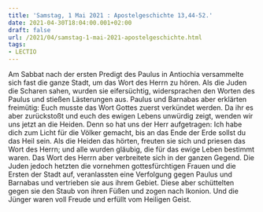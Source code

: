 ```yaml
---
title: 'Samstag, 1 Mai 2021 : Apostelgeschichte 13,44-52.'
date: 2021-04-30T18:04:00.001+02:00
draft: false
url: /2021/04/samstag-1-mai-2021-apostelgeschichte.html
tags: 
- LECTIO
---
```


Am Sabbat nach der ersten Predigt des Paulus in Antiochia versammelte sich fast die ganze Stadt, um das Wort des Herrn zu hören. Als die Juden die Scharen sahen, wurden sie eifersüchtig, widersprachen den Worten des Paulus und stießen Lästerungen aus. Paulus und Barnabas aber erklärten freimütig: Euch musste das Wort Gottes zuerst verkündet werden. Da ihr es aber zurückstoßt und euch des ewigen Lebens unwürdig zeigt, wenden wir uns jetzt an die Heiden. Denn so hat uns der Herr aufgetragen: Ich habe dich zum Licht für die Völker gemacht, bis an das Ende der Erde sollst du das Heil sein. Als die Heiden das hörten, freuten sie sich und priesen das Wort des Herrn; und alle wurden gläubig, die für das ewige Leben bestimmt waren. Das Wort des Herrn aber verbreitete sich in der ganzen Gegend. Die Juden jedoch hetzten die vornehmen gottesfürchtigen Frauen und die Ersten der Stadt auf, veranlassten eine Verfolgung gegen Paulus und Barnabas und vertrieben sie aus ihrem Gebiet. Diese aber schüttelten gegen sie den Staub von ihren Füßen und zogen nach Ikonion. Und die Jünger waren voll Freude und erfüllt vom Heiligen Geist.